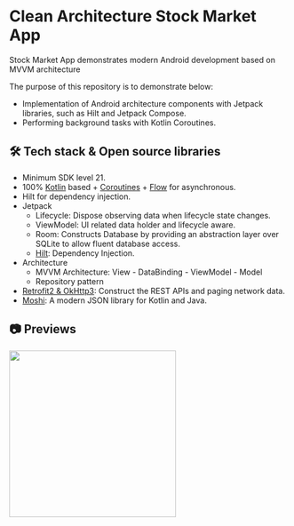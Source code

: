 # Clean Architecture Stock Market App

Stock Market App demonstrates modern Android development based on MVVM architecture

The purpose of this repository is to demonstrate below:

- Implementation of Android architecture components with Jetpack libraries, such as Hilt and Jetpack Compose.
- Performing background tasks with Kotlin Coroutines.


## 🛠 Tech stack & Open source libraries

- Minimum SDK level 21.
- 100% [Kotlin](https://kotlinlang.org/) based + [Coroutines](https://github.com/Kotlin/kotlinx.coroutines) + [Flow](https://kotlin.github.io/kotlinx.coroutines/kotlinx-coroutines-core/kotlinx.coroutines.flow/) for asynchronous.
- Hilt for dependency injection.
- Jetpack
  - Lifecycle: Dispose observing data when lifecycle state changes.
  - ViewModel: UI related data holder and lifecycle aware. 
  - Room: Constructs Database by providing an abstraction layer over SQLite to allow fluent database access.
  - [Hilt](https://dagger.dev/hilt/): Dependency Injection.
- Architecture
  - MVVM Architecture: View - DataBinding - ViewModel - Model
  - Repository pattern
- [Retrofit2 & OkHttp3](https://github.com/square/retrofit): Construct the REST APIs and paging network data.
- [Moshi](https://github.com/square/moshi/): A modern JSON library for Kotlin and Java.

## 📷 Previews

<img src="https://user-images.githubusercontent.com/8398530/192728258-32dd445b-61ea-48a2-a2f3-2f4f76a980c2.jpeg" width="300">
